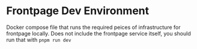 # Frontpage Dev Environment

Docker compose file that runs the required peices of infrastructure for frontpage locally. Does not include the frontpage service itself, you should run that with `pnpm run dev`
